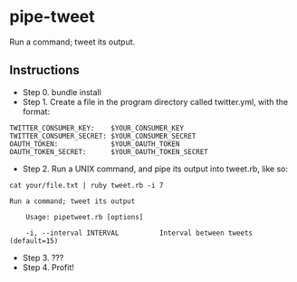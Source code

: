 pipe-tweet
==========

Run a command; tweet its output.

## Instructions


- Step 0. bundle install
- Step 1. Create a file in the program directory called twitter.yml, with the format:

```
TWITTER_CONSUMER_KEY:    $YOUR_CONSUMER_KEY  
TWITTER_CONSUMER_SECRET: $YOUR_CONSUMER_SECRET  
OAUTH_TOKEN:             $YOUR_OAUTH_TOKEN  
OAUTH_TOKEN_SECRET:      $YOUR_OAUTH_TOKEN_SECRET  
```


- Step 2. Run a UNIX command, and pipe its output into tweet.rb, like so:

```
cat your/file.txt | ruby tweet.rb -i 7
```

```
Run a command; tweet its output

    Usage: pipetweet.rb [options]
    
    -i, --interval INTERVAL          Interval between tweets (default=15)
```

- Step 3. ???
- Step 4. Profit!
